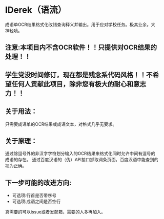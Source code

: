 # IDerek（语流）
成语单OCR结果格式化改错查询释义并输出。用于应对学校任务。极其业余，大神轻喷。
## 注意:本项目内不含OCR软件！！只提供对OCR结果的处理！！
## 学生党没时间修订，现在都是残念系代码风格！！不希望任何人贡献此项目，除非您有极大的耐心和意志力！！
## 关于用法：
只需要成语单的OCR结果或成语文本，对格式几乎无要求。
## 关于原理：
通过除逗号外的非汉字字符划分输入的OCR结果来格式化同时允许中间有逗号的成语的存在。
通过百度汉语的（伪）API接口抓取词条页面，百度汉语中能查到的视为正确。
## 下一步可能的改进方向:
- 可选项:行首是否带序号
- 可选项:成语之间是否空行

真需要的可以issue或者发邮箱，需要的人多再加入。

